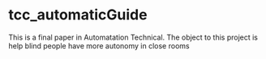 # tcc_automaticGuide
This is a final paper in Automatation Technical. The object to this project is help blind people have more autonomy in close rooms
